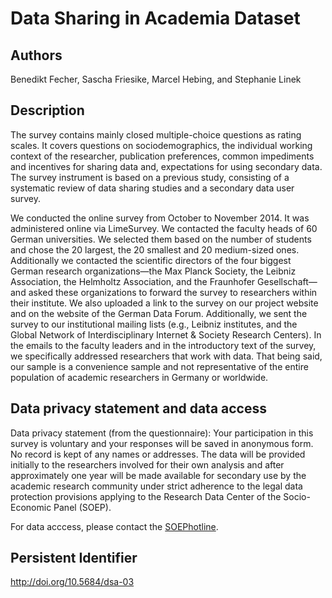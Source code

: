 # Data Sharing in Academia Dataset

## Authors

Benedikt Fecher, Sascha Friesike, Marcel Hebing, and Stephanie Linek

## Description

The survey contains mainly closed multiple-choice questions as rating scales. It covers questions on sociodemographics, the individual working context of the researcher, publication preferences, common impediments and incentives for sharing data and, expectations for using secondary data. The survey instrument is based on a previous study, consisting of a systematic review of data sharing studies and a secondary data user survey.

We conducted the online survey from October to November 2014. It was administered online via LimeSurvey. We contacted the faculty heads of 60 German universities. We selected them based on the number of students and chose the 20 largest, the 20 smallest and 20 medium-sized ones. Additionally we contacted the scientific directors of the four biggest German research organizations—the Max Planck Society, the Leibniz Association, the Helmholtz Association, and the Fraunhofer Gesellschaft—and asked these organizations to forward the survey to researchers within their institute. We also uploaded a link to the survey on our project website and on the website of the German Data Forum. Additionally, we sent the survey to our institutional mailing lists (e.g., Leibniz institutes, and the Global Network of Interdisciplinary Internet & Society Research Centers). In the emails to the faculty leaders and in the introductory text of the survey, we specifically addressed researchers that work with data. That being said, our sample is a convenience sample and not representative of the entire population of academic researchers in Germany or worldwide.

## Data privacy statement and data access

Data privacy statement (from the questionnaire): Your participation in this survey is voluntary and your responses will be saved in anonymous form. No record is kept of any names or addresses. The data will be provided initially to the researchers involved for their own analysis and after approximately one year will be made available for secondary use by the academic research community under strict adherence to the legal data protection provisions applying to the Research Data Center of the Socio-Economic Panel (SOEP).

For data acccess, please contact the [SOEPhotline](https://www.diw.de/en/diw_02.c.221183.en/contact.html).

## Persistent Identifier

http://doi.org/10.5684/dsa-03
